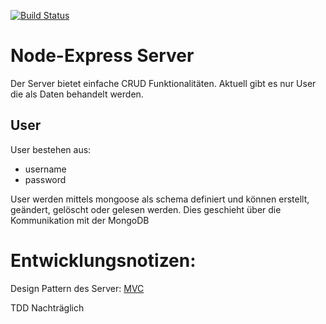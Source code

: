 [![Build Status](https://travis-ci.org/Bfrn/KMS_MyCargonaut.svg?branch=node_docker_scratch)](https://travis-ci.org/Bfrn/KMS_MyCargonaut)

# Node-Express Server
Der Server bietet einfache CRUD Funktionalitäten.
Aktuell gibt es nur User die als Daten behandelt werden.

## User
User bestehen aus:
  * username
  * password

User werden mittels mongoose als schema definiert und können erstellt, geändert, gelöscht oder gelesen werden. Dies geschieht über die Kommunikation mit der MongoDB


# Entwicklungsnotizen:

Design Pattern des Server: [MVC](https://de.wikipedia.org/wiki/Model_View_Controller)

TDD Nachträglich
